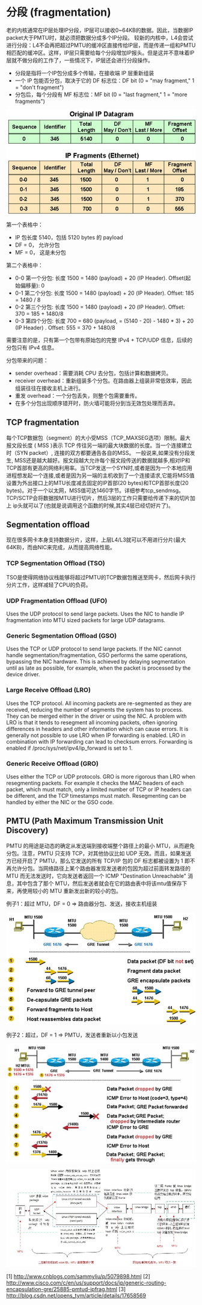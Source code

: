 # 分段 (fragmentation)

老的内核通常在IP层处理IP分段，IP层可以接收0~64KB的数据。因此，当数据IP packet大于PMTU时，就必须把数据分成多个IP分段。 较新的内核中，L4会尝试进行分段：L4不会再把超过PMTU的缓冲区直接传给IP层，而是传递一组和PMTU相匹配的缓冲区。这样，IP层只需要给每个分段增加IP报头。但是这并不意味着IP层就不做分段的工作了，一些情况下，IP层还会进行分段操作。

- 分段是指将一个IP包分成多个传输，在接收端 IP 层重新组装
- 一个 IP 包能否分包，取决于它的 DF 标志位：DF bit (0 = "may fragment," 1 = "don't fragment")
- 分包后，每个分段有 MF 标志位：MF bit (0 = "last fragment," 1 = "more fragments")

![](media/14749890169065.jpg)

第一个表格中：

* IP 包长度 5140，包括 5120 bytes 的 payload
* DF = 0， 允许分包
* MF = 0， 这是未分包

第二个表格中：

* 0-0 第一个分包: 长度 1500 = 1480 (payload) + 20 (IP Header). Offset(起始偏移量): 0 
* 0-1 第二个分包: 长度 1500 = 1480 (payload) + 20 (IP Header). Offset: 185 = 1480 / 8 
* 0-2 第三个分包: 长度 1500 = 1480 (payload) + 20 (IP Header). Offset: 370 = 185 + 1480/8
* 0-3 第四个分包: 长度 700 =  680 (payload, = (5140 - 20) - 1480 * 3) + 20 (IP Header) . Offset: 555 = 370 + 1480/8

需要注意的是，只有第一个包带有原始包的完整 IPv4 + TCP/UDP 信息，后续的分包只有 IPv4 信息。

分包带来的问题：

* sender overhead：需要消耗 CPU 去分包，包括计算和数据拷贝。
* receiver overhead：重新组装多个分包。在路由器上组装非常低效率，因此组装往往在接收主机上进行。
* 重发 overhead：一个分包丢失，则整个包需要重传。
* 在多个分包出现顺序错开时，防火墙可能将分到当无效包处理而丢弃。

## TCP fragmentation

每个TCP数据包（segment）的大小受MSS（TCP_MAXSEG选项）限制。最大报文段长度 ( MSS )表示 TCP 传往另一端的最大块数据的长度。当一个连接建立时（SYN packet）, 连接的双方都要通告各自的MSS。
一般说来,如果没有分段发生, MSS还是越大越好。报文段越大允许每个报文段传送的数据就越多,相对IP和TCP首部有更高的网络利用率。当TCP发送一个SYN时,或者是因为一个本地应用进程想发起一个连接,或者是因为另一端的主机收到了一个连接请求,它能将MSS值设置为外出接口上的MTU长度减去固定的IP首部(20 bytes)和TCP首部长度(20 bytes)。对于一个以太网，MSS值可达1460字节。详细参考tcp_sendmsg。
TCP/SCTP会将数据按MTU进行切片，然后3层的工作只需要给传递下来的切片加上 ip头就可以了(也就是说调用这个函数的时候,其实4层已经切好片了)。

## Segmentation offload
现在很多网卡本身支持数据分片，这样，上层L4/L3就可以不用进行分片(最大64KB)，而由NIC来完成，从而提高网络性能。

### TCP Segmentation Offload (TSO)

TSO是使得网络协议栈能够将超过PMTU的TCP数据包推送至网卡，然后网卡执行分片工作，这样减轻了CPU的负荷。

### UDP Fragmentation Offload (UFO)
Uses the UDP protocol to send large packets. Uses the NIC to handle IP fragmentation into MTU sized packets for large UDP datagrams.
### Generic Segmentation Offload (GSO)
Uses the TCP or UDP protocol to send large packets. If the NIC cannot handle segmentation/fragmentation, GSO performs the same operations, bypassing the NIC hardware. This is achieved by delaying segmentation until as late as possible, for example, when the packet is processed by the device driver.
### Large Receive Offload (LRO)
Uses the TCP protocol. All incoming packets are re-segmented as they are received, reducing the number of segments the system has to process. They can be merged either in the driver or using the NIC. A problem with LRO is that it tends to resegment all incoming packets, often ignoring differences in headers and other information which can cause errors. It is generally not possible to use LRO when IP forwarding is enabled. LRO in combination with IP forwarding can lead to checksum errors. Forwarding is enabled if /proc/sys/net/ipv4/ip_forward is set to 1.
### Generic Receive Offload (GRO)
Uses either the TCP or UDP protocols. GRO is more rigorous than LRO when resegmenting packets. For example it checks the MAC headers of each packet, which must match, only a limited number of TCP or IP headers can be different, and the TCP timestamps must match. Resegmenting can be handled by either the NIC or the GSO code.

## PMTU (Path Maximum Transmission Unit Discovery)

PMTU 的用途是动态的确定从发送端到接收端整个路径上的最小 MTU，从而避免分包。注意，PMTU 只支持 TCP，对其他协议比如 UDP 无效。而且，如果发送方已经开启了 PMTU，那么它发送的所有 TCP/IP 包的 DF 标志都被设置为 1 即不再允许分包。当网络路径上某个路由器发现发送者的包因为超过前面转发路径的 MTU 而无法发送时，它向发送者返回一个 ICMP  "Destination Unreachable" 消息，其中包含了那个 MTU，然后发送者就会在它的路由表中将该mtu值保存下来，再使用较小的 MTU 重新发出新的较小的包。

例子1：超过 MTU，DF = 0 => 路由器分包、发送，接收主机组装

![](media/14749893574191.jpg)

例子2：超过，DF = 1 => PMTU，发送者重新以小包发送

![](media/14749893757711.jpg)

![](media/14749896132580.jpg)


[1] http://www.cnblogs.com/sammyliu/p/5079898.html
[2] http://www.cisco.com/c/en/us/support/docs/ip/generic-routing-encapsulation-gre/25885-pmtud-ipfrag.html
[3] http://blog.csdn.net/opens_tym/article/details/17658569



